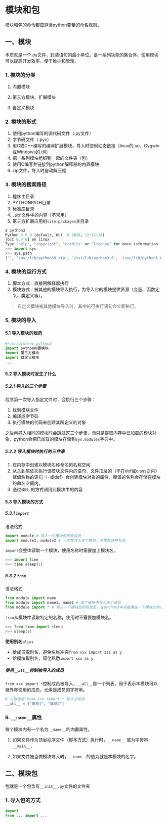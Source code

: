 # 模块和包

模块和包的命令都应遵循python变量的命名规则。

## 一、模块

本质就是一个.py文件，封装语句的最小单位，是一系列功能的集合体。使用模块可以提高开发效率，便于维护和管理。

### 1. 模块的分类

1. 内置模块

2. 第三方模块、扩展模块

3. 自定义模块

### 2. 模块的形式

1. 使用python编写的源代码文件（.py文件）
2. 字节码文件（.pyc）
3. 用C或C++编写的编译扩展模块，导入时使用动态链接（linux的.so、Cygwin或Windows的.dll）
4. 把一系列模块组织到一起的文件夹（包）
5. 使用C编写并链接到python解释器的内置模块
6. zip文件，导入时自动解压缩

### 3. 模块的搜索路径

1. 程序主目录
2. PYTHONPATH目录
3. 标准库目录
4. `.pth`文件中的内容（不常用）
5. 第三方扩展应用的`site-packages`主目录

```python
$ python3
Python 3.6.9 (default, Oct  8 2020, 12:12:24) 
[GCC 8.4.0] on linux
Type "help", "copyright", "credits" or "license" for more information.
>>> import sys
>>> sys.path
['', '/usr/lib/python36.zip', '/usr/lib/python3.6', '/usr/lib/python3.6/lib-dynload', '/home/gp/.local/lib/python3.6/site-packages', '/usr/local/lib/python3.6/dist-packages', '/usr/lib/python3/dist-packages']
```



### 4. 模块的运行方式

1. 脚本方式：直接用解释器执行
2. 模块方式：被其他的模块导入执行，为导入它的模块提供资源（变量、函数定义、类定义等）。

> 自定义模块被其他模块导入时，其中的可执行语句会立即执行。

### 5. 模块的导入

#### 5.1  导入模块的规范

```python
#/usr/bin/env python3
import python内置模块
import 第三方模块
import 自定义模块
...
```

#### 5.2 导入模块时发生了什么

##### 5.2.1 导入的三个步骤

程序第一次导入指定文件时，会执行三个步骤：

1. 找到模块文件
2. 编译成字节码
3. 执行模块的代码来创建其所定义的对象

之后再导入相同的模块时会跳过这三个步骤，而只是提取内存中已加载的模块对象，python会把已加载的模块存储到`sys.modules`字典中。

##### 5.2.2 导入模块时执行的三件事

1. 在内存中创建以模块名称命名的名称空间
2. 从头到尾依次执行该模块文件内的语句，文件顶层的（不在def或class之内）赋值名称的语句（=或def）会创建模块对象的属性，赋值的名称会存储在模块的命名空间内。
3. 通过`模块.`的方式调用此模块中的内容

#### 5.3 导入模块的方式

##### 5.3.1 `import`

语法格式

```python
import module # 导入一个模块的所有成员
import module1, module2 # 一次性导入多个模块，不推荐这种写法
```

`import`会整体读取一个模块，使用名称时需要加上模块名。

```python
>>> import time
>>> time.sleep(1)
```

##### 5.3.2 `from`

语法格式

```python
from module import name
from module import name1, name2 # 某个模块中导入多个成员
from module import * # 导入一个模块的所有成员，在python3中只能用在一个模块文件的顶部，不能用在函数中
```

`from`从模块中读取特定的名称，使用时不需要加模块名。

```python
>>> from time import sleep
>>> sleep(1)
```

**使用别名**`alias`

- 给成员取别名，避免名称冲突`from xxx import zzz as y` 
- 给模块取别名，简化熟悉`import xxx as y`

##### 使用`__all__`控制被导入的成员

`from xxx import *`控制成员被导入，`__all__`是一个列表，用于表示本模块可以被外界使用的成员，元素是成员的字符串。

```python
# 只有使用`from xxx import *`导入才有效
__all__ = ["成员1", "成员2"]
```

### 6. `__name__`属性

每个模块内有一个名为`__name__`的内置属性。

1. 如果文件作为顶层程序文件（脚本方式）执行时，`__name__` 值为字符串`__main__`，

2. 如果文件被当做模块导入时，`__name__`的值为就是本模块的名字。

## 二、模块包

包就是一个包含有`__init__.py`文件的文件夹

### 1. 导入包的方式

```python
import
from ... import ...
```

